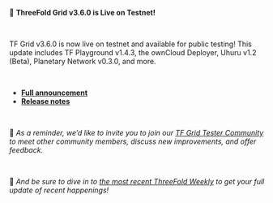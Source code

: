 📣 **ThreeFold Grid v3.6.0 is Live on Testnet!**

<br/>

TF Grid v3.6.0 is now live on testnet and available for public testing! This update includes TF Playground v1.4.3, the ownCloud Deployer, Uhuru v1.2 (Beta), Planetary Network v0.3.0, and more.

<br/>

- **[Full announcement](https://forum.threefold.io/t/tfgrid-v3-6-0-is-now-live/3084)**
- **[Release notes](https://library.threefold.me/info/manual/#/manual__tfgrid_release_3_6_0)**

<br/>

🧪 *As a reminder, we’d like to invite you to join our [TF Grid Tester Community](https://t.me/threefoldtesting) to meet other community members, discuss new improvements, and offer feedback.*

<br/>

📰 *And be sure to dive in to [the most recent ThreeFold Weekly](https://threefold.io/blog/post/weekly_vol_22/) to get your full update of recent happenings!*